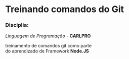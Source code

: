 # Treinando comandos do Git

### Disciplia:

_Linguagem de Programação_ - **CARLPRO**

treinamento de comandos git como parte  
do aprendizado de Framework **Node.JS**
